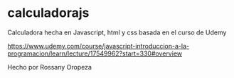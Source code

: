 # calculadorajs
Calculadora hecha en Javascript, html y css basada en el curso de Udemy 

https://www.udemy.com/course/javascript-introduccion-a-la-programacion/learn/lecture/17549962?start=330#overview

Hecho por Rossany Oropeza
